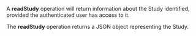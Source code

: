 A **readStudy** operation will return information about the
Study identified, provided the authenticated user has access to it.

The **readStudy** operation returns a JSON object representing the Study.
